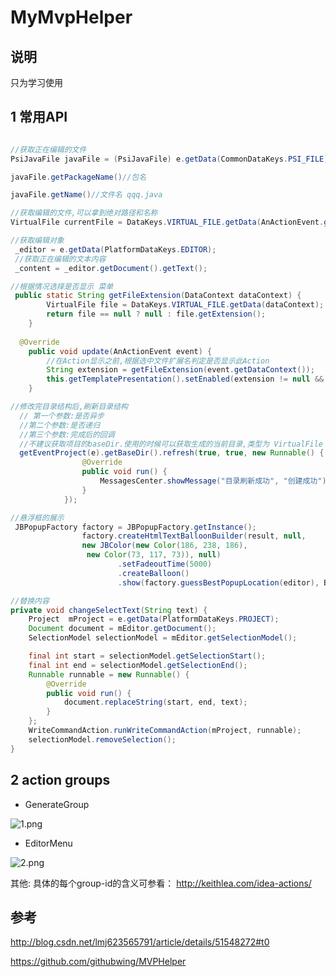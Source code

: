 # MyMvpHelper

## 说明

只为学习使用

## 1 常用API

```java

//获取正在编辑的文件
PsiJavaFile javaFile = (PsiJavaFile) e.getData(CommonDataKeys.PSI_FILE);

javaFile.getPackageName()//包名

javaFile.getName()//文件名 qqq.java

//获取编辑的文件,可以拿到绝对路径和名称
VirtualFile currentFile = DataKeys.VIRTUAL_FILE.getData(AnActionEvent.getDataContext());

//获取编辑对象
 _editor = e.getData(PlatformDataKeys.EDITOR);
 //获取正在编辑的文本内容
 _content = _editor.getDocument().getText();

```


```java
//根据情况选择是否显示 菜单
 public static String getFileExtension(DataContext dataContext) {
        VirtualFile file = DataKeys.VIRTUAL_FILE.getData(dataContext);
        return file == null ? null : file.getExtension();
    }
    
  @Override
    public void update(AnActionEvent event) {
        //在Action显示之前,根据选中文件扩展名判定是否显示此Action
        String extension = getFileExtension(event.getDataContext());
        this.getTemplatePresentation().setEnabled(extension != null && "jar".equals(extension));
    }

```

```java
//修改完目录结构后,刷新目录结构
  // 第一个参数:是否异步
  //第二个参数:是否递归
  //第三个参数:完成后的回调
  //不建议获取项目的baseDir.使用的时候可以获取生成的当前目录,类型为 VirtualFile
  getEventProject(e).getBaseDir().refresh(true, true, new Runnable() {
                @Override
                public void run() {
                    MessagesCenter.showMessage("目录刷新成功", "创建成功");
                }
            });

```


```java
//悬浮框的展示
 JBPopupFactory factory = JBPopupFactory.getInstance();
                factory.createHtmlTextBalloonBuilder(result, null, 
                new JBColor(new Color(186, 238, 186),
                 new Color(73, 117, 73)), null)
                        .setFadeoutTime(5000)
                        .createBalloon()
                        .show(factory.guessBestPopupLocation(editor), Balloon.Position.below);
```


```java
//替换内容
private void changeSelectText(String text) {
    Project  mProject = e.getData(PlatformDataKeys.PROJECT);
    Document document = mEditor.getDocument();
    SelectionModel selectionModel = mEditor.getSelectionModel();

    final int start = selectionModel.getSelectionStart();
    final int end = selectionModel.getSelectionEnd();
    Runnable runnable = new Runnable() {
        @Override
        public void run() {
            document.replaceString(start, end, text);
        }
    };
    WriteCommandAction.runWriteCommandAction(mProject, runnable);
    selectionModel.removeSelection();
}

```

## 2 action groups

- GenerateGroup

![1.png](https://ooo.0o0.ooo/2017/04/25/58feabb91e31d.png)

- EditorMenu

![2.png](https://ooo.0o0.ooo/2017/04/25/58feac0db7986.png)

其他:
具体的每个group-id的含义可参看：
http://keithlea.com/idea-actions/




## 参考

http://blog.csdn.net/lmj623565791/article/details/51548272#t0

https://github.com/githubwing/MVPHelper

